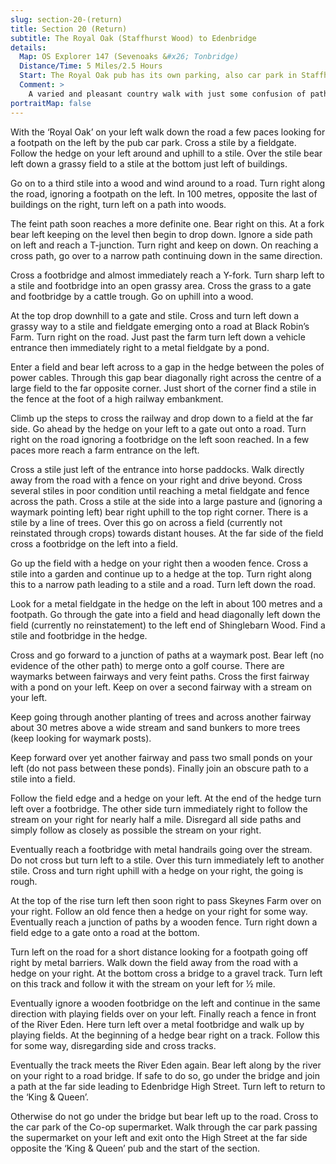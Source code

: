 ```yaml
---
slug: section-20-(return)
title: Section 20 (Return)
subtitle: The Royal Oak (Staffhurst Wood) to Edenbridge
details:
  Map: OS Explorer 147 (Sevenoaks &#x26; Tonbridge)
  Distance/Time: 5 Miles/2.5 Hours
  Start: The Royal Oak pub has its own parking, also car park in Staffhurst Wood.
  Comment: >
    A varied and pleasant country walk with just some confusion of paths on the final approach into Edenbridge, at least you can see where you are going. Remember this is a lowlying area and a flood plain.
portraitMap: false
---
```

With the ‘Royal Oak’ on your left walk down the road a few paces looking for a footpath on the left by the pub car park. Cross a stile by a fieldgate. Follow the hedge on your left around and uphill to a stile. Over the stile bear left down a grassy field to a stile at the bottom just left of buildings.

Go on to a third stile into a wood and wind around to a road. Turn right along the road, ignoring a footpath on the left. In 100 metres, opposite the last of buildings on the right, turn left on a path into woods.

The feint path soon reaches a more definite one. Bear right on this. At a fork bear left keeping on the level then begin to drop down. Ignore a side path on left and reach a T-junction. Turn right and keep on down. On reaching a cross path, go over to a narrow path continuing down in the same direction.

Cross a footbridge and almost immediately reach a Y-fork. Turn sharp left to a stile and footbridge into an open grassy area. Cross the grass to a gate and footbridge by a cattle trough. Go on uphill into a wood.

At the top drop downhill to a gate and stile. Cross and turn left down a grassy way to a stile and fieldgate emerging onto a road at Black Robin’s Farm. Turn right on the road. Just past the farm turn left down a vehicle entrance then immediately right to a metal fieldgate by a pond.

Enter a field and bear left across to a gap in the hedge between the poles of power cables. Through this gap bear diagonally right across the centre of a large field to the far opposite corner. Just short of the corner find a stile in the fence at the foot of a high railway embankment.

Climb up the steps to cross the railway and drop down to a field at the far side. Go ahead by the hedge on your left to a gate out onto a road. Turn right on the road ignoring a footbridge on the left soon reached. In a few paces more reach a farm entrance on the left.

Cross a stile just left of the entrance into horse paddocks. Walk directly away from the road with a fence on your right and drive beyond. Cross several stiles in poor condition until reaching a metal fieldgate and fence across the path. Cross a stile at the side into a large pasture and (ignoring a waymark pointing left) bear right uphill to the top right corner. There is a stile by a line of trees. Over this go on across a field (currently not reinstated through crops) towards distant houses. At the far side of the field cross a footbridge on the left into a field.

Go up the field with a hedge on your right then a wooden fence. Cross a stile into a garden and continue up to a hedge at the top. Turn right along this to a narrow path leading to a stile and a road. Turn left down the road.

Look for a metal fieldgate in the hedge on the left in about 100 metres and a footpath. Go through the gate into a field and head diagonally left down the field (currently no reinstatement) to the left end of Shinglebarn Wood. Find a stile and footbridge in the hedge.

Cross and go forward to a junction of paths at a waymark post. Bear left (no evidence of the other path) to merge onto a golf course. There are waymarks between fairways and very feint paths. Cross the first fairway with a pond on your left. Keep on over a second fairway with a stream on your left.

Keep going through another planting of trees and across another fairway about 30 metres above a wide stream and sand bunkers to more trees (keep looking for waymark posts).

Keep forward over yet another fairway and pass two small ponds on your left (do not pass between these ponds). Finally join an obscure path to a stile into a field.

Follow the field edge and a hedge on your left. At the end of the hedge turn left over a footbridge. The other side turn immediately right to follow the stream on your right for nearly half a mile. Disregard all side paths and simply follow as closely as possible the stream on your right.

Eventually reach a footbridge with metal handrails going over the stream. Do not cross but turn left to a stile. Over this turn immediately left to another stile. Cross and turn right uphill with a hedge on your right, the going is rough.

At the top of the rise turn left then soon right to pass Skeynes Farm over on your right. Follow an old fence then a hedge on your right for some way. Eventually reach a junction of paths by a wooden fence. Turn right down a field edge to a gate onto a road at the bottom.

Turn left on the road for a short distance looking for a footpath going off right by metal barriers. Walk down the field away from the road with a hedge on your right. At the bottom cross a bridge to a gravel track. Turn left on this track and follow it with the stream on your left for ½ mile.

Eventually ignore a wooden footbridge on the left and continue in the same direction with playing fields over on your left. Finally reach a fence in front of the River Eden. Here turn left over a metal footbridge and walk up by playing fields. At the beginning of a hedge bear right on a track. Follow this for some way, disregarding side and cross tracks.

Eventually the track meets the River Eden again. Bear left along by the river on your right to a road bridge. If safe to do so, go under the bridge and join a path at the far side leading to Edenbridge High Street. Turn left to return to the ‘King & Queen’.

Otherwise do not go under the bridge but bear left up to the road. Cross to the car park of the Co-op supermarket. Walk through the car park passing the supermarket on your left and exit onto the High Street at the far side opposite the ‘King & Queen’ pub and the start of the section.

